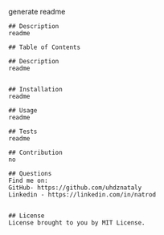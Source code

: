 generate readme
    
   
    
    ## Description
    readme
   
    ## Table of Contents

    ## Description
    readme
    
    
    ## Installation
    readme

    ## Usage
    readme

    ## Tests
    readme

    ## Contribution
    no
        
    ## Questions
    Find me on:
    GitHub- https://github.com/uhdznataly
    Linkedin - https://linkedin.com/in/natrod


    ## License
    License brought to you by MIT License.
